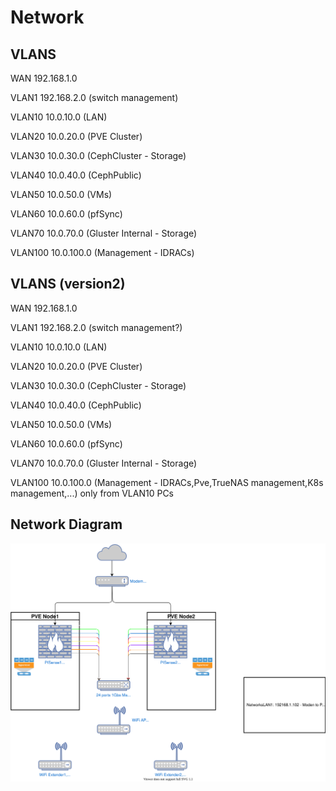 # Network

## VLANS

WAN 192.168.1.0

VLAN1 192.168.2.0 (switch management)

VLAN10 10.0.10.0 (LAN)

VLAN20 10.0.20.0 (PVE Cluster)

VLAN30 10.0.30.0 (CephCluster - Storage)

VLAN40 10.0.40.0 (CephPublic)

VLAN50 10.0.50.0 (VMs)

VLAN60 10.0.60.0 (pfSync)

VLAN70 10.0.70.0 (Gluster Internal - Storage)

VLAN100 10.0.100.0 (Management - IDRACs)

## VLANS (version2)

WAN 192.168.1.0

VLAN1 192.168.2.0 (switch management?)

VLAN10 10.0.10.0 (LAN)

VLAN20 10.0.20.0 (PVE Cluster)

VLAN30 10.0.30.0 (CephCluster - Storage)

VLAN40 10.0.40.0 (CephPublic)

VLAN50 10.0.50.0 (VMs)

VLAN60 10.0.60.0 (pfSync)

VLAN70 10.0.70.0 (Gluster Internal - Storage)

VLAN100 10.0.100.0 (Management - IDRACs,Pve,TrueNAS management,K8s management,...) only from VLAN10 PCs

## Network Diagram

![Network Diagram](network.drawio.svg)

